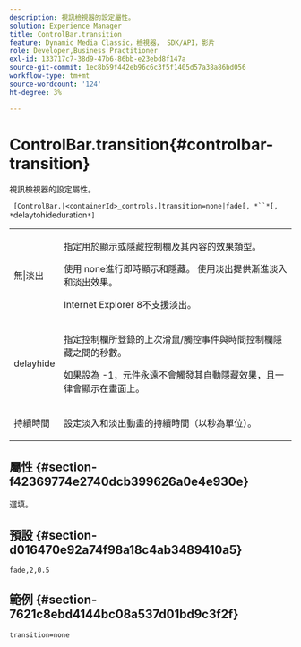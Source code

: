 ```yaml
---
description: 視訊檢視器的設定屬性。
solution: Experience Manager
title: ControlBar.transition
feature: Dynamic Media Classic，檢視器， SDK/API，影片
role: Developer,Business Practitioner
exl-id: 133717c7-38d9-47b6-86bb-e23ebd8f147a
source-git-commit: 1ec8b59f442eb96c6c3f5f1405d57a38a86bd056
workflow-type: tm+mt
source-wordcount: '124'
ht-degree: 3%

---
```


# ControlBar.transition{#controlbar-transition}

視訊檢視器的設定屬性。

` [ControlBar.|<containerId>_controls.]transition=none|fade[, *``*[, *`delaytohideduration`*]`

<table id="table_C616483932C2482CA9794DDD7313FD7C"> 
 <tbody> 
  <tr> 
   <td colname="col1"> <p> <span class="codeph"> 無|淡出</span> </p> </td> 
   <td colname="col2"> <p> 指定用於顯示或隱藏控制欄及其內容的效果類型。 </p> <p>使用<span class="codeph"> none</span>進行即時顯示和隱藏。 使用<span class="codeph">淡出</span>提供漸進淡入和淡出效果。 </p> <p>Internet Explorer 8不支援淡出。 </p> </td> 
  </tr> 
  <tr> 
   <td colname="col1"> <p> <span class="codeph"> <span class="varname"> delayhide</span> </span> </p> </td> 
   <td colname="col2"> <p>指定控制欄所登錄的上次滑鼠/觸控事件與時間控制欄隱藏之間的秒數。 </p> <p> 如果設為<span class="codeph"> -1</span>，元件永遠不會觸發其自動隱藏效果，且一律會顯示在畫面上。 </p> </td> 
  </tr> 
  <tr> 
   <td colname="col1"> <p> <span class="codeph"> <span class="varname"> 持續時間</span> </span> </p> </td> 
   <td colname="col2"> <p>設定淡入和淡出動畫的持續時間（以秒為單位）。 </p> </td> 
  </tr> 
 </tbody> 
</table>

## 屬性 {#section-f42369774e2740dcb399626a0e4e930e}

選填。

## 預設 {#section-d016470e92a74f98a18c4ab3489410a5}

`fade,2,0.5`

## 範例 {#section-7621c8ebd4144bc08a537d01bd9c3f2f}

```
transition=none
```
